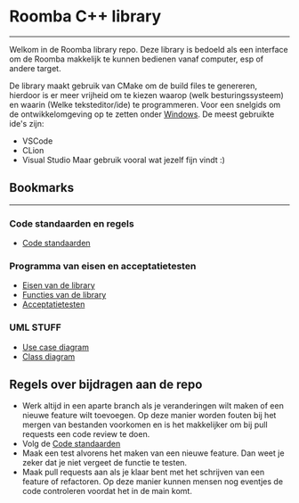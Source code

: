 # Roomba C++ library
---

Welkom in de Roomba library repo. Deze library is bedoeld als een interface om de Roomba makkelijk te kunnen bedienen
vanaf computer, esp of andere target. 

De library maakt gebruik van CMake om de build files te genereren, hierdoor is er meer vrijheid om te kiezen waarop 
(welk besturingssysteem) en waarin (Welke teksteditor/ide) te programmeren. Voor een snelgids om de ontwikkelomgeving
op te zetten onder [Windows](/Documentatie/MD/Omgeving_opzetten.md). 
De meest gebruikte ide's zijn:
- VSCode
- CLion
- Visual Studio
Maar gebruik vooral wat jezelf fijn vindt :)


## Bookmarks

---
### Code standaarden en regels
- [Code standaarden](/Documentatie/MD/Code_standaarden.md)

### Programma van eisen en acceptatietesten
- [Eisen van de library](/Documentatie/MD/Eisen%20ROOMBA%20lib.md)
- [Functies van de library](/Documentatie/MD/Functies%20ROOMBA%20lib.md)
- [Acceptatietesten](/Documentatie/MD/Acceptatietesten%20ROOMBA%20Lib.md)

### UML STUFF
- [Use case diagram]()
- [Class diagram](/Documentatie/Diagrammen/Roomba%20class%20diagram.drawio.pdf)


## Regels over bijdragen aan de repo

- Werk altijd in een aparte branch als je veranderingen wilt maken of een nieuwe feature wilt toevoegen.
  Op deze manier worden fouten bij het mergen van bestanden voorkomen en is het makkelijker om bij pull requests
  een code review te doen.
- Volg de [Code standaarden](/Documentatie/MD/Code_standaarden.md)
- Maak een test alvorens het maken van een nieuwe feature.
  Dan weet je zeker dat je niet vergeet de functie te testen.
- Maak pull requests aan als je klaar bent met het schrijven van een feature of refactoren.
  Op deze manier kunnen mensen nog eventjes de code controleren voordat het in de main komt.
